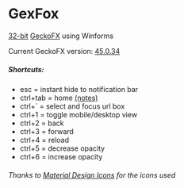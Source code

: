 # GexFox
[32-bit](https://www.nuget.org/profiles/geckofx) [GeckoFX](https://bitbucket.org/geckofx/) using Winforms

Current GeckoFX version: [45.0.34](https://bitbucket.org/geckofx/geckofx-45.0)

##### Shortcuts:
* esc = instant hide to notification bar
* ctrl+tab = home [(notes)](https://shrib.com/)
* ctrl+` = select and focus url box
* ctrl+1 = toggle mobile/desktop view
* ctrl+2 = back
* ctrl+3 = forward
* ctrl+4 = reload
* ctrl+5 = decrease opacity
* ctrl+6 = increase opacity

###### Thanks to [Material Design Icons](https://materialdesignicons.com) for the icons used
